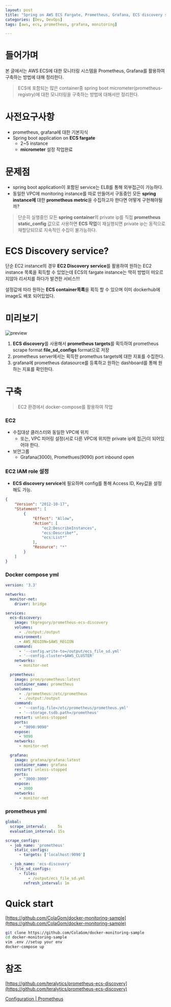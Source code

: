 ```yaml
---
layout: post
title: "Spring on AWS ECS Fargate, Prometheus, Grafana, ECS discovery service를 활용한 모니터링 환경 구축"
categories: [Dev, DevOps]
tags: [aws, ecs, prometheus, grafana, monitoring]

---
```


# 들어가며

본 글에서는 AWS ECS에 대한 모니터링 시스템을 Prometheus, Grafana를 활용하여 구축하는 방법에 대해 정리한다.

> ECS에 포함되는 많은 container중 spring boot micrometer(prometheus-registry)에 대한 모니터링을 구축하는 방법에 대해서만 정리한다.
>

# 사전요구사항

- prometheus, grafana에 대한 기본지식
- Spring boot application on **ECS fargate**
  - 2~5 instance
  - **micrometer** 설정 작업완료

# 문제점

- spring boot application이 포함된 service는 ELB를 통해 외부접근이 가능하다.
- 동일한 VPC에 monitoring instance를 따로 만들어서 구동중인 모든 **spring instance에** 대한 **prometheus metric**을 수집하고자 한다면 어떻게 구현해야될까?

> 단순히 실행중인 모든 **spring container**의 private ip를 직접 **prometheus static_config** 값으로 사용하면 **ECS 작업**이 재실행되면 private ip는 동적으로 재할당되므로 지속적인 수집이 불가능하다.
>

# ECS Discovery service?

단순 EC2 instance의 경우 **EC2 Discovery service**를 활용하여 원하는 EC2 instance 목록을 획득할 수 있었는데 ECS의 fargate instance는 딱히 방법이 떠오르지않아 리서치를 하다가 발견한 서비스!!!

설정값에 따라 원하는 **ECS container목록**을 획득 할 수 있으며 이미 dockerhub에 image도 배포 되어있었다.

# 미리보기

![preview](/assets/img/220812-1-1.png)

1. **ECS discovery**를 사용해서 **prometheus targets**를 획득하여 prometheus scrape format **file_sd_configs** format으로 저장
2. prometheus server에서는 획득한 promethus targets에 대한 지표를 수집한다.
3. grafana에 prometheus datasource를 등록하고 원하는 dashboard를 통해 원하는 지표를 확인한다.

# 구축

> EC2 환경에서 docker-compose를 활용하여 작업
>

### EC2

- 수집대상 클러스터와 동일한 VPC에 위치
  - 또는, VPC 피어링 설정(서로 다른 VPC에 위치한 private ip에 접근)이 되어있어야 한다.
- 보안그룹
  - Grafana(3000), Promethues(9090) port inbound open

### EC2 IAM role 설정

- **ECS discovery service**에 필요하며 config를 통해 Access ID, Key값을 설정해도 가능.

```json
{
    "Version": "2012-10-17",
    "Statement": [
        {
            "Effect": "Allow",
            "Action": [
                "ec2:DescribeInstances",
                "ecs:Describe*",
                "ecs:List*"
            ],
            "Resource": "*"
        }
    ]
}
```

### Docker compose yml

```yaml
version: '3.3'

networks:
  monitor-net:
    driver: bridge

services:
  ecs-discovery:
    image: tkgregory/prometheus-ecs-discovery
    volumes:
      - ./output:/output
    environment:
      - AWS_REGION=$AWS_REGION
    command:
      - '--config.write-to=/output/ecs_file_sd.yml'
      - '--config.cluster=$AWS_CLUSTER'
    networks:
      - monitor-net

  prometheus:
    image: prom/prometheus:latest
    container_name: prometheus
    volumes:
      - ./prometheus:/etc/prometheus
      - ./output:/output
    command:
      - '--config.file=/etc/prometheus/prometheus.yml'
      - '--storage.tsdb.path=/prometheus'
    restart: unless-stopped
    ports:
      - "9090:9090"
    expose:
      - 9090
    networks:
      - monitor-net

  grafana:
    image: grafana/grafana:latest
    container_name: grafana
    restart: unless-stopped
    ports:
      - "3000:3000"
    expose:
      - 3000
    networks:
      - monitor-net
```

### prometheus yml

```yaml
global:
  scrape_interval:     5s
  evaluation_interval: 15s

scrape_configs:
  - job_name: 'prometheus'
    static_configs:
      - targets: ['localhost:9090']

  - job_name: 'ecs-discovery'
    file_sd_configs:
      - files:
          - /output/ecs_file_sd.yml
        refresh_interval: 1m
```

# Quick start

[https://github.com/ColaGom/docker-monitoring-sample](https://github.com/ColaGom/docker-monitoring-sample)

```bash
git clone https://github.com/ColaGom/docker-monitoring-sample
cd docker-monitoring-sample
vim .env //setup your env
docker-compose up
```

# 참조

[https://github.com/teralytics/prometheus-ecs-discovery](https://github.com/teralytics/prometheus-ecs-discovery)

[Configuration | Prometheus](https://prometheus.io/docs/prometheus/latest/configuration/configuration/)
